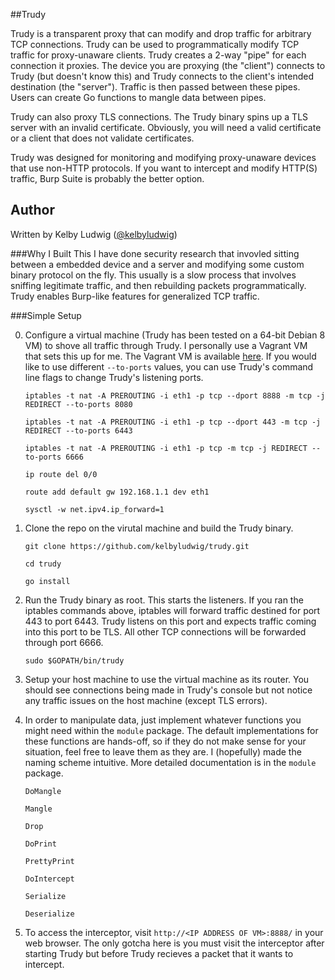 ##Trudy

Trudy is a transparent proxy that can modify and drop traffic for arbitrary TCP connections. Trudy can be used to programmatically modify TCP traffic for proxy-unaware clients. Trudy creates a 2-way "pipe" for each connection it proxies. The device you are proxying (the "client") connects to Trudy (but doesn't know this) and Trudy connects to the client's intended destination (the "server"). Traffic is then passed between these pipes. Users can create Go functions to mangle data between pipes. 

Trudy can also proxy TLS connections. The Trudy binary spins up a TLS server with an invalid certificate. Obviously, you will need a valid certificate or a client that does not validate certificates.

Trudy was designed for monitoring and modifying proxy-unaware devices that use non-HTTP protocols. If you want to intercept and modify HTTP(S) traffic, Burp Suite is probably the better option. 

## Author

Written by Kelby Ludwig ([@kelbyludwig](https://twitter.com/kelbyludwig))

###Why I Built This
I have done security research that invovled sitting between a embedded device and a server and modifying some custom binary protocol on the fly. This usually is a slow process that involves sniffing legitimate traffic, and then rebuilding packets programmatically. Trudy enables Burp-like features for generalized TCP traffic.

###Simple Setup

0. Configure a virtual machine (Trudy has been tested on a 64-bit Debian 8 VM) to shove all traffic through Trudy. I personally use a Vagrant VM that sets this up for me. The Vagrant VM is available [here](https://github.com/praetorian-inc/mitm-vm). If you would like to use different `--to-ports` values, you can use Trudy's command line flags to change Trudy's listening ports.

    `iptables -t nat -A PREROUTING -i eth1 -p tcp --dport 8888 -m tcp -j REDIRECT --to-ports 8080`

    `iptables -t nat -A PREROUTING -i eth1 -p tcp --dport 443 -m tcp -j REDIRECT --to-ports 6443`

    `iptables -t nat -A PREROUTING -i eth1 -p tcp -m tcp -j REDIRECT --to-ports 6666`

    `ip route del 0/0`

    `route add default gw 192.168.1.1 dev eth1`

    `sysctl -w net.ipv4.ip_forward=1`

1. Clone the repo on the virutal machine and build the Trudy binary.

    `git clone https://github.com/kelbyludwig/trudy.git`

    `cd trudy`

    `go install`

2. Run the Trudy binary as root. This starts the listeners. If you ran the iptables commands above, iptables will forward traffic destined for port 443 to port 6443. Trudy listens on this port and expects traffic coming into this port to be TLS. All other TCP connections will be forwarded through port 6666. 

    `sudo $GOPATH/bin/trudy`

3. Setup your host machine to use the virtual machine as its router. You should see connections being made in Trudy's console but not notice any traffic issues on the host machine (except TLS errors).

4. In order to manipulate data, just implement whatever functions you might need within the `module` package. The default implementations for these functions are hands-off, so if they do not make sense for your situation, feel free to leave them as they are. I (hopefully) made the naming scheme intuitive. More detailed documentation is in the `module` package.

    `DoMangle`

    `Mangle`

    `Drop`

    `DoPrint`

    `PrettyPrint`

    `DoIntercept`

    `Serialize`

    `Deserialize`

5. To access the interceptor, visit `http://<IP ADDRESS OF VM>:8888/` in your web browser. The only gotcha here is you must visit the interceptor after starting Trudy but before Trudy recieves a packet that it wants to intercept. 
